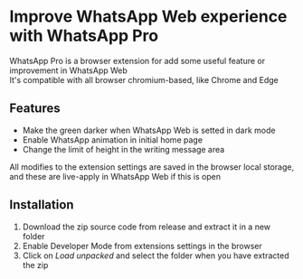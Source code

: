 # Improve WhatsApp Web experience with WhatsApp Pro
WhatsApp Pro is a browser extension for add some useful feature or improvement in WhatsApp Web  
It's compatible with all browser chromium-based, like Chrome and Edge
## Features
- Make the green darker when WhatsApp Web is setted in dark mode
- Enable WhatsApp animation in initial home page
- Change the limit of height in the writing message area
  
All modifies to the extension settings are saved in the browser local storage, and these are live-apply in WhatsApp Web if this is open
## Installation
1) Download the zip source code from release and extract it in a new folder
2) Enable Developer Mode from extensions settings in the browser
3) Click on _Load unpacked_ and select the folder when you have extracted the zip
